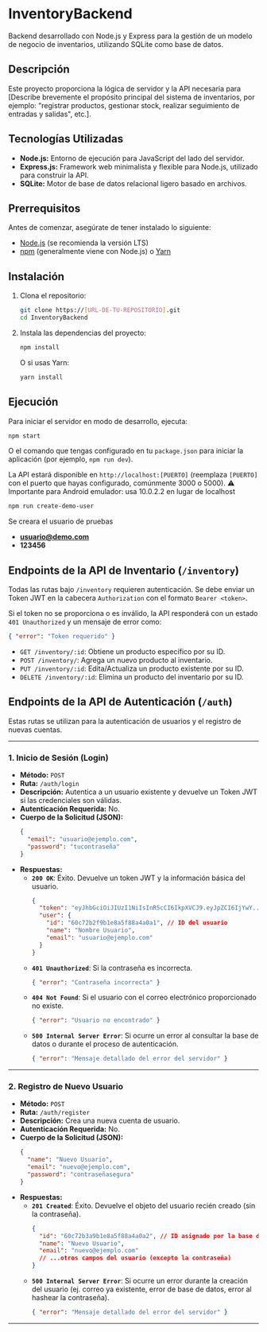 # InventoryBackend

Backend desarrollado con Node.js y Express para la gestión de un modelo de negocio de inventarios, utilizando SQLite como base de datos.

## Descripción

Este proyecto proporciona la lógica de servidor y la API necesaria para [Describe brevemente el propósito principal del sistema de inventarios, por ejemplo: "registrar productos, gestionar stock, realizar seguimiento de entradas y salidas", etc.].

## Tecnologías Utilizadas

*   **Node.js:** Entorno de ejecución para JavaScript del lado del servidor.
*   **Express.js:** Framework web minimalista y flexible para Node.js, utilizado para construir la API.
*   **SQLite:** Motor de base de datos relacional ligero basado en archivos.

## Prerrequisitos

Antes de comenzar, asegúrate de tener instalado lo siguiente:

*   [Node.js](https://nodejs.org/) (se recomienda la versión LTS)
*   [npm](https://www.npmjs.com/) (generalmente viene con Node.js) o [Yarn](https://yarnpkg.com/)

## Instalación

1.  Clona el repositorio:
    ```bash
    git clone https://[URL-DE-TU-REPOSITORIO].git
    cd InventoryBackend
    ```
2.  Instala las dependencias del proyecto:
    ```bash
    npm install
    ```
    O si usas Yarn:
    ```bash
    yarn install
    ```

## Ejecución

Para iniciar el servidor en modo de desarrollo, ejecuta:

```bash
npm start
```
O el comando que tengas configurado en tu `package.json` para iniciar la aplicación (por ejemplo, `npm run dev`).

La API estará disponible en `http://localhost:[PUERTO]` (reemplaza `[PUERTO]` con el puerto que hayas configurado, comúnmente 3000 o 5000).
⚠️ Importante para Android emulador: usa 10.0.2.2 en lugar de localhost

```bash
npm run create-demo-user
```
Se creara el usuario de pruebas
* **usuario@demo.com**
* **123456**

## Endpoints de la API de Inventario (`/inventory`)

Todas las rutas bajo `/inventory` requieren autenticación. Se debe enviar un Token JWT en la cabecera `Authorization` con el formato `Bearer <token>`.

Si el token no se proporciona o es inválido, la API responderá con un estado `401 Unauthorized` y un mensaje de error como:
```json
{ "error": "Token requerido" }
```

*   `GET /inventory/:id`: Obtiene un producto específico por su ID.
*   `POST /inventory/`: Agrega un nuevo producto al inventario.
*   `PUT /inventory/:id`: Edita/Actualiza un producto existente por su ID.
*   `DELETE /inventory/:id`: Elimina un producto del inventario por su ID.

## Endpoints de la API de Autenticación (`/auth`)

Estas rutas se utilizan para la autenticación de usuarios y el registro de nuevas cuentas.

---

### 1. Inicio de Sesión (Login)

*   **Método:** `POST`
*   **Ruta:** `/auth/login`
*   **Descripción:** Autentica a un usuario existente y devuelve un Token JWT si las credenciales son válidas.
*   **Autenticación Requerida:** No.
*   **Cuerpo de la Solicitud (JSON):**
    ```json
    {
      "email": "usuario@ejemplo.com",
      "password": "tucontraseña"
    }
    ```
*   **Respuestas:**
    *   **`200 OK`**: Éxito. Devuelve un token JWT y la información básica del usuario.
        ```json
        {
          "token": "eyJhbGciOiJIUzI1NiIsInR5cCI6IkpXVCJ9.eyJpZCI6IjYwY...", // Token JWT
          "user": {
            "id": "60c72b2f9b1e8a5f88a4a0a1", // ID del usuario
            "name": "Nombre Usuario",
            "email": "usuario@ejemplo.com"
          }
        }
        ```
    *   **`401 Unauthorized`**: Si la contraseña es incorrecta.
        ```json
        { "error": "Contraseña incorrecta" }
        ```
    *   **`404 Not Found`**: Si el usuario con el correo electrónico proporcionado no existe.
        ```json
        { "error": "Usuario no encontrado" }
        ```
    *   **`500 Internal Server Error`**: Si ocurre un error al consultar la base de datos o durante el proceso de autenticación.
        ```json
        { "error": "Mensaje detallado del error del servidor" }
        ```

---

### 2. Registro de Nuevo Usuario

*   **Método:** `POST`
*   **Ruta:** `/auth/register`
*   **Descripción:** Crea una nueva cuenta de usuario.
*   **Autenticación Requerida:** No.
*   **Cuerpo de la Solicitud (JSON):**
    ```json
    {
      "name": "Nuevo Usuario",
      "email": "nuevo@ejemplo.com",
      "password": "contraseñasegura"
    }
    ```
*   **Respuestas:**
    *   **`201 Created`**: Éxito. Devuelve el objeto del usuario recién creado (sin la contraseña).
        ```json
        {
          "id": "60c72b3a9b1e8a5f88a4a0a2", // ID asignado por la base de datos
          "name": "Nuevo Usuario",
          "email": "nuevo@ejemplo.com"
          // ...otros campos del usuario (excepto la contraseña)
        }
        ```
    *   **`500 Internal Server Error`**: Si ocurre un error durante la creación del usuario (ej. correo ya existente, error de base de datos, error al hashear la contraseña).
        ```json
        { "error": "Mensaje detallado del error del servidor" }
        ```

---
